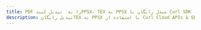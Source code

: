 ---title: PDF را به  تبدیل کنیدPPSX، TEX به PPSX مبدل رایگان یا Curl SDKdescription: تبدیل رایگانTEX به PPSX با استفاده از Curl Cloud APIs & SDK همچنین اسناد PDF را در Cloud ایجاد، ویرایش و رندر کنید.---